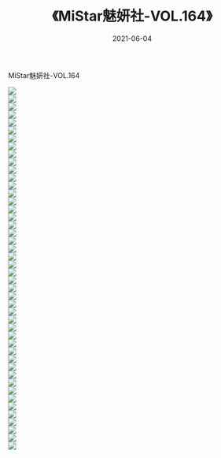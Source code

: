 ﻿---
layout: post
title:  《MiStar魅妍社-VOL.164》
date:   2021-06-04
img: http://img.660000.xyz/Sharelink/网络美图/2021/MiStar魅妍社-VOL.164/000.jpg
categories: [美女, 清纯, 唯美]
---

MiStar魅妍社-VOL.164

  ![](http://img.660000.xyz/Sharelink/网络美图/2021/MiStar魅妍社-VOL.164/001.jpg) <br> ![](http://img.660000.xyz/Sharelink/网络美图/2021/MiStar魅妍社-VOL.164/002.jpg) <br> ![](http://img.660000.xyz/Sharelink/网络美图/2021/MiStar魅妍社-VOL.164/003.jpg) <br> ![](http://img.660000.xyz/Sharelink/网络美图/2021/MiStar魅妍社-VOL.164/004.jpg) <br> ![](http://img.660000.xyz/Sharelink/网络美图/2021/MiStar魅妍社-VOL.164/005.jpg) <br> ![](http://img.660000.xyz/Sharelink/网络美图/2021/MiStar魅妍社-VOL.164/006.jpg) <br> ![](http://img.660000.xyz/Sharelink/网络美图/2021/MiStar魅妍社-VOL.164/007.jpg) <br> ![](http://img.660000.xyz/Sharelink/网络美图/2021/MiStar魅妍社-VOL.164/008.jpg) <br> ![](http://img.660000.xyz/Sharelink/网络美图/2021/MiStar魅妍社-VOL.164/009.jpg) <br> ![](http://img.660000.xyz/Sharelink/网络美图/2021/MiStar魅妍社-VOL.164/010.jpg) <br> ![](http://img.660000.xyz/Sharelink/网络美图/2021/MiStar魅妍社-VOL.164/011.jpg) <br> ![](http://img.660000.xyz/Sharelink/网络美图/2021/MiStar魅妍社-VOL.164/012.jpg) <br> ![](http://img.660000.xyz/Sharelink/网络美图/2021/MiStar魅妍社-VOL.164/013.jpg) <br> ![](http://img.660000.xyz/Sharelink/网络美图/2021/MiStar魅妍社-VOL.164/014.jpg) <br> ![](http://img.660000.xyz/Sharelink/网络美图/2021/MiStar魅妍社-VOL.164/015.jpg) <br> ![](http://img.660000.xyz/Sharelink/网络美图/2021/MiStar魅妍社-VOL.164/016.jpg) <br> ![](http://img.660000.xyz/Sharelink/网络美图/2021/MiStar魅妍社-VOL.164/017.jpg) <br> ![](http://img.660000.xyz/Sharelink/网络美图/2021/MiStar魅妍社-VOL.164/018.jpg) <br> ![](http://img.660000.xyz/Sharelink/网络美图/2021/MiStar魅妍社-VOL.164/019.jpg) <br> ![](http://img.660000.xyz/Sharelink/网络美图/2021/MiStar魅妍社-VOL.164/020.jpg) <br> ![](http://img.660000.xyz/Sharelink/网络美图/2021/MiStar魅妍社-VOL.164/021.jpg) <br> ![](http://img.660000.xyz/Sharelink/网络美图/2021/MiStar魅妍社-VOL.164/022.jpg) <br> ![](http://img.660000.xyz/Sharelink/网络美图/2021/MiStar魅妍社-VOL.164/023.jpg) <br> ![](http://img.660000.xyz/Sharelink/网络美图/2021/MiStar魅妍社-VOL.164/024.jpg) <br> ![](http://img.660000.xyz/Sharelink/网络美图/2021/MiStar魅妍社-VOL.164/025.jpg) <br> ![](http://img.660000.xyz/Sharelink/网络美图/2021/MiStar魅妍社-VOL.164/026.jpg) <br> ![](http://img.660000.xyz/Sharelink/网络美图/2021/MiStar魅妍社-VOL.164/027.jpg) <br> ![](http://img.660000.xyz/Sharelink/网络美图/2021/MiStar魅妍社-VOL.164/028.jpg) <br> ![](http://img.660000.xyz/Sharelink/网络美图/2021/MiStar魅妍社-VOL.164/029.jpg) <br> ![](http://img.660000.xyz/Sharelink/网络美图/2021/MiStar魅妍社-VOL.164/030.jpg) <br> ![](http://img.660000.xyz/Sharelink/网络美图/2021/MiStar魅妍社-VOL.164/031.jpg) <br> ![](http://img.660000.xyz/Sharelink/网络美图/2021/MiStar魅妍社-VOL.164/032.jpg) <br> ![](http://img.660000.xyz/Sharelink/网络美图/2021/MiStar魅妍社-VOL.164/033.jpg) <br> ![](http://img.660000.xyz/Sharelink/网络美图/2021/MiStar魅妍社-VOL.164/034.jpg) <br> ![](http://img.660000.xyz/Sharelink/网络美图/2021/MiStar魅妍社-VOL.164/035.jpg) <br> ![](http://img.660000.xyz/Sharelink/网络美图/2021/MiStar魅妍社-VOL.164/036.jpg) <br> ![](http://img.660000.xyz/Sharelink/网络美图/2021/MiStar魅妍社-VOL.164/037.jpg) <br> ![](http://img.660000.xyz/Sharelink/网络美图/2021/MiStar魅妍社-VOL.164/038.jpg) <br> ![](http://img.660000.xyz/Sharelink/网络美图/2021/MiStar魅妍社-VOL.164/039.jpg) <br> ![](http://img.660000.xyz/Sharelink/网络美图/2021/MiStar魅妍社-VOL.164/040.jpg) <br> ![](http://img.660000.xyz/Sharelink/网络美图/2021/MiStar魅妍社-VOL.164/041.jpg) <br> ![](http://img.660000.xyz/Sharelink/网络美图/2021/MiStar魅妍社-VOL.164/042.jpg) <br> ![](http://img.660000.xyz/Sharelink/网络美图/2021/MiStar魅妍社-VOL.164/043.jpg) <br> ![](http://img.660000.xyz/Sharelink/网络美图/2021/MiStar魅妍社-VOL.164/044.jpg) <br> ![](http://img.660000.xyz/Sharelink/网络美图/2021/MiStar魅妍社-VOL.164/045.jpg) <br> ![](http://img.660000.xyz/Sharelink/网络美图/2021/MiStar魅妍社-VOL.164/046.jpg) <br>